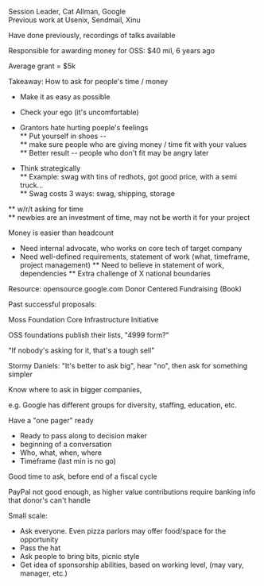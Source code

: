 Session Leader, Cat Allman, Google  
Previous work at Usenix, Sendmail, Xinu  

Have done previously, recordings of talks available  

Responsible for awarding money for OSS: $40 mil, 6 years ago  

Average grant = $5k  

Takeaway: How to ask for people's time / money  
* Make it as easy as possible  
* Check your ego (it's uncomfortable)  
* Grantors hate hurting poeple's feelings  
** Put yourself in shoes --  
** make sure people who are giving money / time fit with your values  
** Better result -- people who don't fit may be angry later  

* Think strategically  
** Example: swag with tins of redhots, got good price, with a semi truck...  
** Swag costs 3 ways: swag, shipping, storage  

** w/r/t asking for time  
** newbies are an investment of time, may not be worth it for your project  

Money is easier than headcount
* Need internal advocate, who works on core tech of target company
* Need well-defined requirements, statement of work (what, timeframe, project management)
** Need to believe in statement of work, dependencies
** Extra challenge of X national boundaries

Resource: opensource.google.com
Donor Centered Fundraising (Book)

Past successful proposals:

Moss Foundation
Core Infrastructure Initiative

OSS foundations publish their lists, "4999 form?"

"If nobody's asking for it, that's a tough sell"

Stormy Daniels: "It's better to ask big", hear "no", then ask for something simpler

Know where to ask in bigger companies, 

e.g. Google has different groups for diversity, staffing, education, etc. 

Have a "one pager" ready
* Ready to pass along to decision maker
* beginning of a conversation
* Who, what, when, where
* Timeframe (last min is no go)

Good time to ask, before end of a fiscal cycle

PayPal not good enough, as higher value contributions require banking info that donor's can't handle

Small scale: 

* Ask everyone. Even pizza parlors may offer food/space for the opportunity
* Pass the hat
* Ask people to bring bits, picnic style
* Get idea of sponsorship abilities, based on working level, (may vary, manager, etc.)
